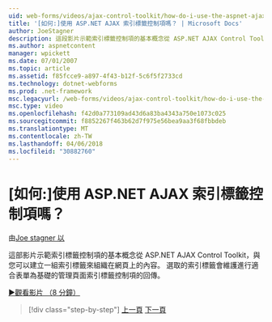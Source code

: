 ```yaml
---
uid: web-forms/videos/ajax-control-toolkit/how-do-i-use-the-aspnet-ajax-tabs-control
title: '[如何:]使用 ASP.NET AJAX 索引標籤控制項嗎？ | Microsoft Docs'
author: JoeStagner
description: 這段影片示範索引標籤控制項的基本概念從 ASP.NET AJAX Control Toolkit，與您可以建立一組索引標籤來組織上的內容...
ms.author: aspnetcontent
manager: wpickett
ms.date: 07/01/2007
ms.topic: article
ms.assetid: f85fcce9-a897-4f43-b12f-5c6f5f2733cd
ms.technology: dotnet-webforms
ms.prod: .net-framework
msc.legacyurl: /web-forms/videos/ajax-control-toolkit/how-do-i-use-the-aspnet-ajax-tabs-control
msc.type: video
ms.openlocfilehash: f42d0a773109ad43d6a83ba4343a750e1073c025
ms.sourcegitcommit: f8852267f463b62d7f975e56bea9aa3f68fbbdeb
ms.translationtype: MT
ms.contentlocale: zh-TW
ms.lasthandoff: 04/06/2018
ms.locfileid: "30882760"
---
```

<a name="how-do-i-use-the-aspnet-ajax-tabs-control"></a>[如何:]使用 ASP.NET AJAX 索引標籤控制項嗎？
====================
由[Joe stagner 以](https://github.com/JoeStagner)

這部影片示範索引標籤控制項的基本概念從 ASP.NET AJAX Control Toolkit，與您可以建立一組索引標籤來組織在網頁上的內容。 選取的索引標籤會維護進行適合表單為基礎的管理頁面索引標籤控制項的回傳。

[&#9654;觀看影片 （8 分鐘）](https://channel9.msdn.com/Blogs/ASP-NET-Site-Videos/how-do-i-use-the-aspnet-ajax-tabs-control)

> [!div class="step-by-step"]
> [上一頁](how-do-i-use-the-aspnet-ajax-resizablecontrol-extender.md)
> [下一頁](how-do-i-use-the-aspnet-ajax-slideshow-extender.md)
